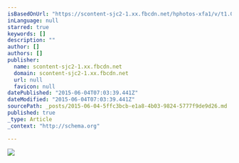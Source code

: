 ```yaml
---
isBasedOnUrl: "https://scontent-sjc2-1.xx.fbcdn.net/hphotos-xfa1/v/t1.0-9/398287_870899738080_870465495_n.jpg?oh=f0c191f21f516c8ffacf498a5e493deb&oe=55FEA668"
inLanguage: null
starred: true
keywords: []
description: ""
author: []
authors: []
publisher:
  name: scontent-sjc2-1.xx.fbcdn.net
  domain: scontent-sjc2-1.xx.fbcdn.net
  url: null
  favicon: null
datePublished: "2015-06-04T07:03:39.441Z"
dateModified: "2015-06-04T07:03:39.441Z"
sourcePath: _posts/2015-06-04-5ffc3bcb-e1a8-4b03-9824-5777f9de9d26.md
published: true
_type: Article
_context: "http://schema.org"

---
```

![](https://scontent-sjc2-1.xx.fbcdn.net/hphotos-xfa1/v/t1.0-9/398287_870899738080_870465495_n.jpg?oh=f0c191f21f516c8ffacf498a5e493deb&oe=55FEA668)